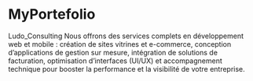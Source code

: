 # MyPortefolio
Ludo_Consulting Nous offrons des services complets en développement web et mobile : création de sites vitrines et e-commerce, conception d’applications de gestion sur mesure, intégration de solutions de facturation, optimisation d’interfaces (UI/UX) et accompagnement technique pour booster la performance et la visibilité de votre entreprise.
